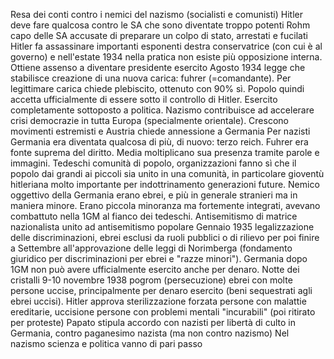 Resa dei conti contro i nemici del nazismo (socialisti e comunisti)
Hitler deve fare qualcosa contro le SA che sono diventate troppo potenti
Rohm capo delle SA accusate di preparare un colpo di stato, arrestati e fucilati
Hitler fa assassinare importanti esponenti destra conservatrice (con cui è al governo) e nell'estate 1934 nella pratica non esiste più opposizione interna. Ottiene assenso a diventare presidente esercito
Agosto 1934 legge che stabilisce creazione di una nuova carica: fuhrer (=comandante). Per legittimare carica chiede plebiscito, ottenuto con 90% sì. Popolo quindi accetta ufficialmente di essere sotto il controllo di Hitler. Esercito completamente sottoposto a politica.
Nazismo contribuisce ad accelerare crisi democrazie in tutta Europa (specialmente orientale). Crescono movimenti estremisti e Austria chiede annessione a Germania
Per nazisti Germania era diventata qualcosa di più, di nuovo: terzo reich. Fuhrer era fonte suprema del diritto. Media moltiplicano sua presenza tramite parole e immagini.
Tedeschi comunità di popolo, organizzazioni fanno sì che il popolo dai grandi ai piccoli sia unito in una comunità, in particolare gioventù hitleriana molto importante per indottrinamento generazioni future.
Nemico oggettivo della Germania erano ebrei, e più in generale stranieri ma in maniera minore. Erano piccola minoranza ma fortemente integrati, avevano combattuto nella 1GM al fianco dei tedeschi. Antisemitismo di matrice nazionalista unito ad antisemitismo popolare
Gennaio 1935 legalizzazione delle discriminazioni, ebrei esclusi da ruoli pubblici o di rilievo per poi finire a Settembre all'approvazione delle leggi di Norimberga (fondamento giuridico per discriminazioni per ebrei e "razze minori").
Germania dopo 1GM non può avere ufficialmente esercito anche per denaro. 
Notte dei cristalli 9-10 novembre 1938 pogrom (persecuzione) ebrei con molte persone uccise, principalmente per denaro esercito (beni sequestrati agli ebrei uccisi).
Hitler approva sterilizzazione forzata persone con malattie ereditarie, uccisione persone con problemi mentali "incurabili" (poi ritirato per proteste)
Papato stipula accordo con nazisti per libertà di culto in Germania, contro paganesimo nazista (ma non contro nazismo)
Nel nazismo scienza e politica vanno di pari passo